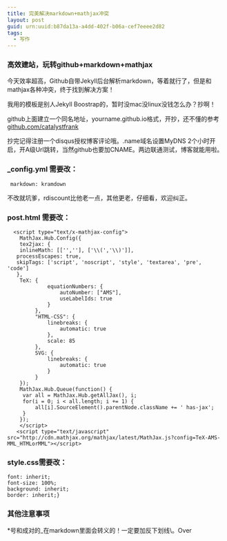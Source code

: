 ```yaml
---
title: 完美解决markdown+mathjax冲突
layout: post
guid: urn:uuid:b87da13a-a4dd-402f-b06a-cef7eeee2d82
tags:
  - 写作
---
```



### 高效建站，玩转github+markdown+mathjax

今天效率超高，Github自带Jekyll后台解析markdown，等着就行了，但是和mathjax各种冲突，终于找到解决方案！

我用的模板是别人Jekyll Boostrap的，暂时没mac没linux没钱怎么办？抄啊！

github上面建立一个同名地址，yourname.github.io格式，开抄，还不懂的参考[github.com/catalystfrank](http://github.com/catalystfrank)

抄完记得注册一个disqus授权博客评论哦。.name域名设置MyDNS 2个小时开启，开A级Url跳转，当然github也要加CNAME。两边联通测试，博客就能用啦。

### \_config.yml 需要改：

<pre><code> markdown: kramdown </code></pre>

不改就坑爹，rdiscount比他老一点，其他更老，仔细看，欢迎纠正。

### post.html 需要改：

```
  <script type="text/x-mathjax-config">
  	MathJax.Hub.Config({
  	tex2jax: {
    inlineMath: [['',''], ['\\(','\\)']],
   processEscapes: true,
   skipTags: ['script', 'noscript', 'style', 'textarea', 'pre', 'code']
   },
 	TeX: {
             equationNumbers: {
                 autoNumber: ["AMS"],
                 useLabelIds: true
             }
         },
         "HTML-CSS": {
             linebreaks: {
                 automatic: true
             },
             scale: 85
         },
         SVG: {
             linebreaks: {
                 automatic: true
             }
         }
 	});
 	MathJax.Hub.Queue(function() {
     var all = MathJax.Hub.getAllJax(), i;
     for(i = 0; i < all.length; i += 1) {
         all[i].SourceElement().parentNode.className += ' has-jax';
     }
 	});
 	</script>
   <script type="text/javascript" src="http://cdn.mathjax.org/mathjax/latest/MathJax.js?config=TeX-AMS-MML_HTMLorMML"></script>
```

### style.css需要改：

```code.has-jax {
font: inherit; 
font-size: 100%; 
background: inherit; 
border: inherit;}
```

### 其他注意事项

\*号和成对的\_在markdown里面会转义的！一定要加反下划线\\。Over
